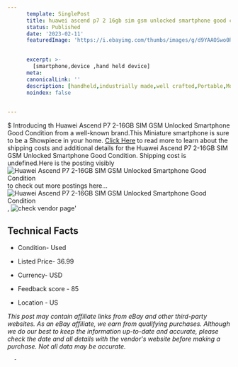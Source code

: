 ```yaml
---
      template: SinglePost
      title: huawei ascend p7 2 16gb sim gsm unlocked smartphone good condition
      status: Published
      date: '2023-02-11'
      featuredImage: 'https://i.ebayimg.com/thumbs/images/g/d9YAAOSwo0Rjrs9N/s-l225.jpg'
       

      excerpt: >-
        [smartphone,device ,hand held device]
      meta:
      canonicalLink: ''
      description: [handheld,industrially made,well crafted,Portable,Mobile,Compact,Convenient,Lightweight,Maneuverable,Man-portable,Miniature,Carriable,Hand-held,Light,Holdable,Transportable,Mobile device,Pocket-sized,On-the-go,Wireless,Cordless,Compact size,Convenient size, smartphone,device ,hand held device]
      noindex: false
      

---
```

$
      Introducing th Huawei Ascend P7 2-16GB SIM GSM Unlocked Smartphone Good Condition from a well-known brand.This Miniature smartphone is sure to be a Showpiece in your home. [Click Here](https://www.ebay.com/itm/354486346644?hash=item5289086394%3Ag%3Ad9YAAOSwo0Rjrs9N&mkevt=1&mkcid=1&mkrid=711-53200-19255-0&campid=%253CePNCampaignId%253E&customid=%253CreferenceId%253E&toolid=10049) to read more to learn about the shipping costs and additional details for the Huawei Ascend P7 2-16GB SIM GSM Unlocked Smartphone Good Condition. Shipping cost is undefined.Here is the posting visibly ![Huawei Ascend P7 2-16GB SIM GSM Unlocked Smartphone Good Condition](https://i.ebayimg.com/thumbs/images/g/d9YAAOSwo0Rjrs9N/s-l225.jpg) to check out more postings here... ![Huawei Ascend P7 2-16GB SIM GSM Unlocked Smartphone Good Condition](https://i.ebayimg.com/images/g/d9YAAOSwo0Rjrs9N/s-l960.jpg), ![check vendor page](https://origin-galleryplus.ebayimg.com/ws/web/354486346644_2_0_1/225x225.jpg,https://origin-galleryplus.ebayimg.com/ws/web/354486346644_3_0_1/225x225.jpg,https://origin-galleryplus.ebayimg.com/ws/web/354486346644_4_0_1/225x225.jpg,https://origin-galleryplus.ebayimg.com/ws/web/354486346644_5_0_1/225x225.jpg,https://origin-galleryplus.ebayimg.com/ws/web/354486346644_6_0_1/225x225.jpg,https://origin-galleryplus.ebayimg.com/ws/web/354486346644_7_0_1/225x225.jpg,https://origin-galleryplus.ebayimg.com/ws/web/354486346644_8_0_1/225x225.jpg,https://origin-galleryplus.ebayimg.com/ws/web/354486346644_9_0_1/225x225.jpg)'

      

 ## Technical Facts 



     
      

 - Condition- Used 


      

 - Listed Price- 36.99 


      

 - Currency- USD 


      

 - Feedback score - 85 


      

 - Location - US 


      
      

 *_This post may contain affiliate links from eBay and other third-party websites. As an eBay affiliate, we earn from qualifying purchases. Although we do our best to keep the information up-to-date and accurate, please check the date and all details with the vendor's website before making a purchase. Not all data may be accurate._*




      -

